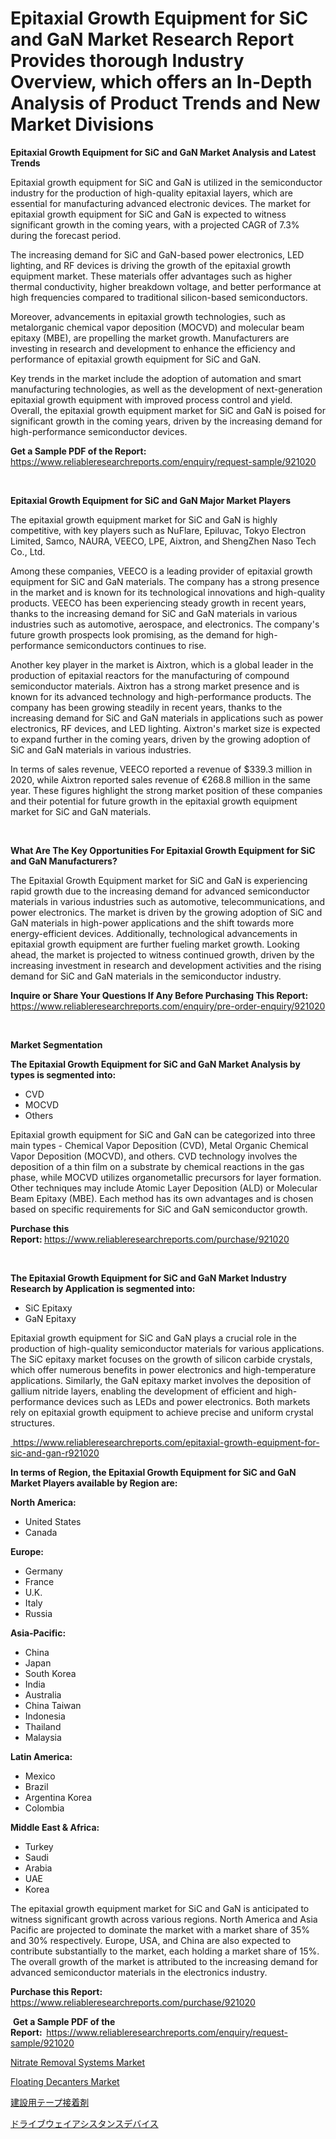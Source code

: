 <p><h1>Epitaxial Growth Equipment for SiC and GaN Market Research Report Provides thorough Industry Overview, which offers an In-Depth Analysis of Product Trends and New Market Divisions</h1></p><p><strong>Epitaxial Growth Equipment for SiC and GaN Market Analysis and Latest Trends</strong></p>
<p><p>Epitaxial growth equipment for SiC and GaN is utilized in the semiconductor industry for the production of high-quality epitaxial layers, which are essential for manufacturing advanced electronic devices. The market for epitaxial growth equipment for SiC and GaN is expected to witness significant growth in the coming years, with a projected CAGR of 7.3% during the forecast period.</p><p>The increasing demand for SiC and GaN-based power electronics, LED lighting, and RF devices is driving the growth of the epitaxial growth equipment market. These materials offer advantages such as higher thermal conductivity, higher breakdown voltage, and better performance at high frequencies compared to traditional silicon-based semiconductors.</p><p>Moreover, advancements in epitaxial growth technologies, such as metalorganic chemical vapor deposition (MOCVD) and molecular beam epitaxy (MBE), are propelling the market growth. Manufacturers are investing in research and development to enhance the efficiency and performance of epitaxial growth equipment for SiC and GaN.</p><p>Key trends in the market include the adoption of automation and smart manufacturing technologies, as well as the development of next-generation epitaxial growth equipment with improved process control and yield. Overall, the epitaxial growth equipment market for SiC and GaN is poised for significant growth in the coming years, driven by the increasing demand for high-performance semiconductor devices.</p></p>
<p><strong>Get a Sample PDF of the Report:&nbsp;</strong> <a href="https://www.reliableresearchreports.com/enquiry/request-sample/921020">https://www.reliableresearchreports.com/enquiry/request-sample/921020</a></p>
<p>&nbsp;</p>
<p><strong>Epitaxial Growth Equipment for SiC and GaN Major Market Players</strong></p>
<p><p>The epitaxial growth equipment market for SiC and GaN is highly competitive, with key players such as NuFlare, Epiluvac, Tokyo Electron Limited, Samco, NAURA, VEECO, LPE, Aixtron, and ShengZhen Naso Tech Co., Ltd. </p><p>Among these companies, VEECO is a leading provider of epitaxial growth equipment for SiC and GaN materials. The company has a strong presence in the market and is known for its technological innovations and high-quality products. VEECO has been experiencing steady growth in recent years, thanks to the increasing demand for SiC and GaN materials in various industries such as automotive, aerospace, and electronics. The company's future growth prospects look promising, as the demand for high-performance semiconductors continues to rise.</p><p>Another key player in the market is Aixtron, which is a global leader in the production of epitaxial reactors for the manufacturing of compound semiconductor materials. Aixtron has a strong market presence and is known for its advanced technology and high-performance products. The company has been growing steadily in recent years, thanks to the increasing demand for SiC and GaN materials in applications such as power electronics, RF devices, and LED lighting. Aixtron's market size is expected to expand further in the coming years, driven by the growing adoption of SiC and GaN materials in various industries.</p><p>In terms of sales revenue, VEECO reported a revenue of $339.3 million in 2020, while Aixtron reported sales revenue of €268.8 million in the same year. These figures highlight the strong market position of these companies and their potential for future growth in the epitaxial growth equipment market for SiC and GaN materials.</p></p>
<p>&nbsp;</p>
<p><strong>What Are The Key Opportunities For Epitaxial Growth Equipment for SiC and GaN Manufacturers?</strong></p>
<p><p>The Epitaxial Growth Equipment market for SiC and GaN is experiencing rapid growth due to the increasing demand for advanced semiconductor materials in various industries such as automotive, telecommunications, and power electronics. The market is driven by the growing adoption of SiC and GaN materials in high-power applications and the shift towards more energy-efficient devices. Additionally, technological advancements in epitaxial growth equipment are further fueling market growth. Looking ahead, the market is projected to witness continued growth, driven by the increasing investment in research and development activities and the rising demand for SiC and GaN materials in the semiconductor industry.</p></p>
<p><strong>Inquire or Share Your Questions If Any Before Purchasing This Report:</strong> <a href="https://www.reliableresearchreports.com/enquiry/pre-order-enquiry/921020">https://www.reliableresearchreports.com/enquiry/pre-order-enquiry/921020</a></p>
<p>&nbsp;</p>
<p><strong>Market Segmentation</strong></p>
<p><strong>The Epitaxial Growth Equipment for SiC and GaN Market Analysis by types is segmented into:</strong></p>
<p><ul><li>CVD</li><li>MOCVD</li><li>Others</li></ul></p>
<p><p>Epitaxial growth equipment for SiC and GaN can be categorized into three main types - Chemical Vapor Deposition (CVD), Metal Organic Chemical Vapor Deposition (MOCVD), and others. CVD technology involves the deposition of a thin film on a substrate by chemical reactions in the gas phase, while MOCVD utilizes organometallic precursors for layer formation. Other techniques may include Atomic Layer Deposition (ALD) or Molecular Beam Epitaxy (MBE). Each method has its own advantages and is chosen based on specific requirements for SiC and GaN semiconductor growth.</p></p>
<p><strong>Purchase this Report:&nbsp;</strong><a href="https://www.reliableresearchreports.com/purchase/921020">https://www.reliableresearchreports.com/purchase/921020</a></p>
<p>&nbsp;</p>
<p><strong>The Epitaxial Growth Equipment for SiC and GaN Market Industry Research by Application is segmented into:</strong></p>
<p><ul><li>SiC Epitaxy</li><li>GaN Epitaxy</li></ul></p>
<p><p>Epitaxial growth equipment for SiC and GaN plays a crucial role in the production of high-quality semiconductor materials for various applications. The SiC epitaxy market focuses on the growth of silicon carbide crystals, which offer numerous benefits in power electronics and high-temperature applications. Similarly, the GaN epitaxy market involves the deposition of gallium nitride layers, enabling the development of efficient and high-performance devices such as LEDs and power electronics. Both markets rely on epitaxial growth equipment to achieve precise and uniform crystal structures.</p></p>
<p><a href="https://www.reliableresearchreports.com/epitaxial-growth-equipment-for-sic-and-gan-r921020">&nbsp;https://www.reliableresearchreports.com/epitaxial-growth-equipment-for-sic-and-gan-r921020</a></p>
<p><strong>In terms of Region, the Epitaxial Growth Equipment for SiC and GaN Market Players available by Region are:</strong></p>
<p>
    <p> <strong> North America: </strong>
        <ul>
            <li>United States</li>
            <li>Canada</li>
        </ul>
        </p> 
    <p> <strong> Europe: </strong>
        <ul>
            <li>Germany</li>
            <li>France</li>
            <li>U.K.</li>
            <li>Italy</li>
            <li>Russia</li>
        </ul>
        </p> 
    <p> <strong> Asia-Pacific: </strong>
        <ul>
            <li>China</li>
            <li>Japan</li>
            <li>South Korea</li>
            <li>India</li>
            <li>Australia</li>
            <li>China Taiwan</li>
            <li>Indonesia</li>
            <li>Thailand</li>
            <li>Malaysia</li>
        </ul>
        </p> 
    <p> <strong> Latin America: </strong>
        <ul>
            <li>Mexico</li>
            <li>Brazil</li>
            <li>Argentina Korea</li>
            <li>Colombia</li>
        </ul>
        </p> 
    <p> <strong> Middle East & Africa: </strong>
        <ul>
            <li>Turkey</li>
            <li>Saudi</li>
            <li>Arabia</li>
            <li>UAE</li>
            <li>Korea</li>
        </ul>
    </p>
    </p>
<p><p>The epitaxial growth equipment market for SiC and GaN is anticipated to witness significant growth across various regions. North America and Asia Pacific are projected to dominate the market with a market share of 35% and 30% respectively. Europe, USA, and China are also expected to contribute substantially to the market, each holding a market share of 15%. The overall growth of the market is attributed to the increasing demand for advanced semiconductor materials in the electronics industry.</p></p>
<p><strong>Purchase this Report: </strong><a href="https://www.reliableresearchreports.com/purchase/921020">https://www.reliableresearchreports.com/purchase/921020</a></p>
<p>&nbsp;<strong>Get a Sample PDF of the Report:&nbsp;&nbsp;</strong><a href="https://www.reliableresearchreports.com/enquiry/request-sample/921020">https://www.reliableresearchreports.com/enquiry/request-sample/921020</a></p>
<p><strong></strong></p>
<p><p><a href="https://github.com/santosh758595/Market-Research-Report-List-4/blob/main/nitrate-removal-systems-market.md">Nitrate Removal Systems Market</a></p><p><a href="https://github.com/mbisetmhermsr/Market-Research-Report-List-2/blob/main/floating-decanters-market.md">Floating Decanters Market</a></p><p><a href="https://github.com/reliezer65/Market-Research-Report-List-1/blob/main/695078638945.md">建設用テープ接着剤</a></p><p><a href="https://github.com/RodHoppe07/Market-Research-Report-List-1/blob/main/209187338944.md">ドライブウェイアシスタンスデバイス</a></p></p>